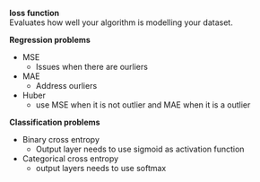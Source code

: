 **loss function**  
Evaluates how well your algorithm is modelling your dataset.  
  
**Regression problems**  
- MSE
    - Issues when there are ourliers    
- MAE
    - Address ourliers
- Huber
    - use MSE when it is not outlier and MAE when  it is a outlier
 
**Classification problems**    
- Binary cross entropy
    - Output layer needs to use sigmoid as activation function    
- Categorical cross entropy
    - output layers needs to use softmax
